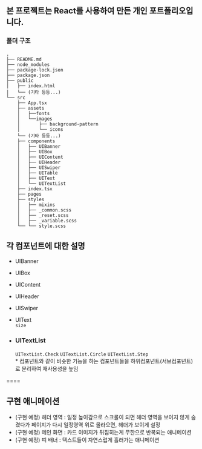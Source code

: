 
## 본 프로젝트는 React를 사용하여 만든 개인 포트폴리오입니다.

### 폴더 구조

```
.  
├── README.md  
├── node_modules  
├── package-lock.json  
├── package.json  
├── public  
│   ├── index.html  
│   └── (기타 등등...)  
└── src  
    ├── App.tsx  
    ├── assets  
    │   ├──fonts
    │   └──images  
    │       ├── background-pattern 
    │       └── icons  
    └── (기타 등등...)  
    ├── components  
    │   ├── UIBanner  
    │   ├── UIBox  
    │   ├── UIContent  
    │   ├── UIHeader  
    │   ├── UISwiper  
    │   ├── UITable  
    │   ├── UIText  
    │   └── UITextList  
    ├── index.tsx  
    ├── pages  
    ├── styles  
    │   ├── mixins  
    │   ├── _common.scss 
    │   ├── _reset.scss 
    │   ├── _variable.scss  
    └── └── style.scss
```


## 각 컴포넌트에 대한 설명
* UIBanner  
* UIBox
* UIContent
* UIHeader
* UISwiper
* UIText  
    `size`

* ### UITextList  
    `UITextList.Check` `UITextList.Circle` `UITextList.Step`  
        * 컴포넌트와 같이 비슷한 기능을 하는 컴포넌트들을 하위컴포넌트(서브컴포넌트)로 분리하여 재사용성을 높임


====

## 구현 애니메이션
* (구현 예정) 헤더 영역 : 일정 높이갚으로 스크롤이 되면 헤더 영역을 보이지 않게 숨겼다가 페이지가 다시 일정영역 위로 올라오면, 헤더가 보이게 설정 
* (구현 예정) 메인 화면 : 카드 이미지가 뒤집히는게 무한으로 반복되는 애니메이션 
* (구현 예정) 띠 배너 : 텍스트들이 자연스럽게 흘러가는 애니메이션





<!-- | 첫번째(기본왼쪽정렬) | 두번째(가운데정렬) | 세번째(오른쪽정렬) |
|---|:---:|---:|
| `왼쪽` | 정렬확인1 | abc |
| `정렬` | 정렬확인2 | abcdefgh |
| `123` | 정렬확인,정렬확인,정렬확인 | abcdef |
| `456` | 정렬확인1234 | abc |


*이탤릭체*
_이탤릭체_
**굵은글씨**
__굵은글씨__
***굵은글씨+이탤릭체***
___굵은글씨+이탤릭체___
~~취소선~~
**~~굵은글씨+취소선~~**
<u>밑줄</u>

[Google](https://www.google.com "구글")
* 참조링크 방법
Link: [Google][googleLink]
[googleLink]: https://www.google.com "Go google"

<https://www.google.com>

<img src="이미지 주소" width="450px" height="300px" title="px(픽셀) 고정크기 설정" alt="exampleImage"></img>
<img src="이미지 주소" width="40%" height="30%" title="px(픽셀) %크기 설정" alt="exampleImage2"></img> -->
